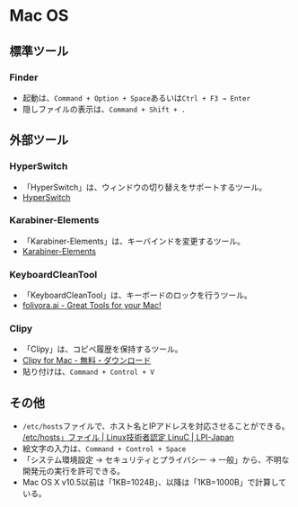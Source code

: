 # Mac OS

## 標準ツール

### Finder

- 起動は、`Command + Option + Space`あるいは`Ctrl + F3 → Enter`
- 隠しファイルの表示は、`Command + Shift + .`

## 外部ツール

### HyperSwitch

- 「HyperSwitch」は、ウィンドウの切り替えをサポートするツール。
- [HyperSwitch](https://bahoom.com/hyperswitch)

### Karabiner-Elements

- 「Karabiner-Elements」は、キーバインドを変更するツール。
- [Karabiner-Elements](https://karabiner-elements.pqrs.org/)

### KeyboardCleanTool

- 「KeyboardCleanTool」は、キーボードのロックを行うツール。
- [folivora.ai - Great Tools for your Mac!](https://folivora.ai/keyboardcleantool)

### Clipy

- 「Clipy」は、コピペ履歴を保持するツール。
- [Clipy for Mac - 無料・ダウンロード](https://clipy.softonic.jp/mac)
- 貼り付けは、`Command + Control + V`

## その他

- `/etc/hosts`ファイルで、ホスト名とIPアドレスを対応させることができる。
  [/etc/hosts」ファイル | Linux技術者認定 LinuC | LPI-Japan](https://linuc.org/study/knowledge/506/)
- 絵文字の入力は、`Command + Control + Space`
- 「システム環境設定 -> セキュリティとプライバシー -> 一般」から、不明な開発元の実行を許可できる。
- Mac OS X v10.5以前は「1KB=1024B」、以降は「1KB=1000B」で計算している。
